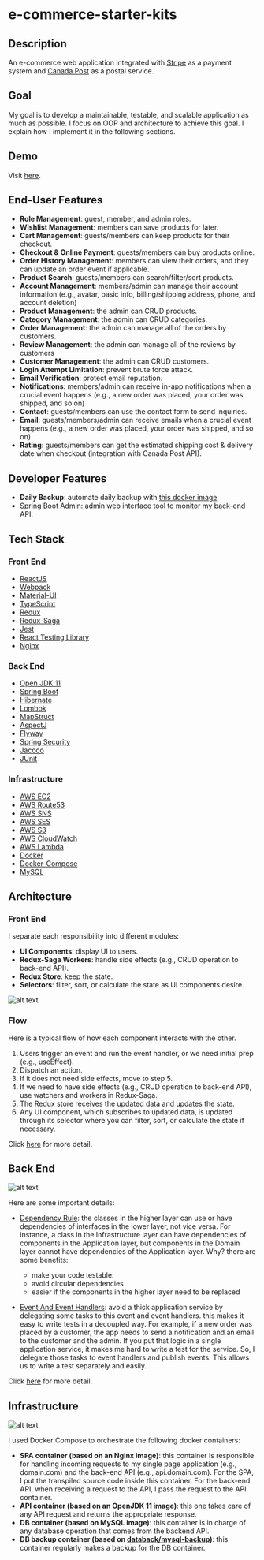 # e-commerce-starter-kits

## Description

An e-commerce web application integrated with [Stripe](https://stripe.com/en-ca) as a payment system and [Canada Post](https://www.canadapost-postescanada.ca/cpc/en/home.page) as a postal service.

## Goal

My goal is to develop a maintainable, testable, and scalable application as much as possible. I focus on OOP and architecture to achieve this goal. I explain how I implement it in the following sections.

## Demo

Visit [here](https://iwaodev.com/).

## End-User Features

  - __Role Management__: guest, member, and admin roles.
  - __Wishlist Management__: members can save products for later.
  - __Cart Management__: guests/members can keep products for their checkout.
  - __Checkout & Online Payment__: guests/members can buy products online.
  - __Order History Management__: members can view their orders, and they can update an order event if applicable.
  - __Product Search__: guests/members can search/filter/sort products.
  - __Account Management__: members/admin can manage their account information (e.g., avatar, basic info, billing/shipping address, phone, and account deletion)
  - __Product Management__: the admin can CRUD products. 
  - __Category Management__: the admin can CRUD categories.
  - __Order Management__: the admin can manage all of the orders by customers.
  - __Review Management__: the admin can manage all of the reviews by customers
  - __Customer Management__: the admin can CRUD customers.
  - __Login Attempt Limitation__: prevent brute force attack.
  - __Email Verification__: protect email reputation.
  - __Notifications__: members/admin can receive in-app notifications when a crucial event happens  (e.g., a new order was placed, your order was shipped, and so on)
  - __Contact__: guests/members can use the contact form to send inquiries.
  - __Email__: guests/members/admin can receive emails when a crucial event happens (e.g., a new order was placed, your order was shipped, and so on)
  - __Rating__: guests/members can get the estimated shipping cost & delivery date when checkout (integration with Canada Post API).

## Developer Features

  - __Daily Backup__: automate daily backup with [this docker image](https://github.com/databacker/mysql-backup)
  - [Spring Boot Admin](https://github.com/codecentric/spring-boot-admin): admin web interface tool to monitor my back-end API.  

## Tech Stack

### Front End

  - [ReactJS](https://reactjs.org/)
  - [Webpack](https://webpack.js.org/)
  - [Material-UI](https://material-ui.com/)
  - [TypeScript](https://www.typescriptlang.org/)
  - [Redux](https://redux.js.org/)
  - [Redux-Saga](https://redux-saga.js.org/)
  - [Jest](https://jestjs.io/)
  - [React Testing Library](https://testing-library.com/docs/react-testing-library/intro/)
  - [Nginx](https://www.nginx.com/)

### Back End

  - [Open JDK 11](https://openjdk.java.net/projects/jdk/11/)
  - [Spring Boot](https://spring.io/projects/spring-boot)
  - [Hibernate](https://hibernate.org/)
  - [Lombok](https://projectlombok.org/)
  - [MapStruct](https://mapstruct.org/)
  - [AspectJ](https://www.eclipse.org/aspectj/)
  - [Flyway](https://flywaydb.org/)
  - [Spring Security](https://spring.io/projects/spring-security)
  - [Jacoco](https://www.eclemma.org/jacoco/)
  - [JUnit](https://junit.org/junit4/)
	

### Infrastructure

  - [AWS EC2](https://aws.amazon.com/ec2/?ec2-whats-new.sort-by=item.additionalFields.postDateTime&ec2-whats-new.sort-order=desc)
  - [AWS Route53](https://aws.amazon.com/route53/)
  - [AWS SNS](https://aws.amazon.com/sns/?whats-new-cards.sort-by=item.additionalFields.postDateTime&whats-new-cards.sort-order=desc)
  - [AWS SES](https://aws.amazon.com/ses/)
  - [AWS S3](https://aws.amazon.com/s3/)
  - [AWS CloudWatch](https://aws.amazon.com/cloudwatch/)
  - [AWS Lambda](https://aws.amazon.com/lambda/)
  - [Docker](https://www.docker.com/)
  - [Docker-Compose](https://docs.docker.com/compose/)
  - [MySQL](https://www.mysql.com/)

## Architecture

### Front End

I separate each responsibility into different modules:

  - __UI Components__: display UI to users.
  - __Redux-Saga Workers__: handle side effects (e.g., CRUD operation to back-end API).
  - __Redux Store__: keep the state.
  - __Selectors__: filter, sort, or calculate the state as UI components desire. 

![alt text](https://github.com/stsiwo/e-commerce-starter-kits/blob/main/front-end-architecture.png "Architecture Front End 1")

### Flow

Here is a typical flow of how each component interacts with the other.

  1. Users trigger an event and run the event handler, or we need initial prep (e.g., useEffect).
  2. Dispatch an action.
  3. If it does not need side effects, move to step 5.
  4. If we need to have side effects (e.g., CRUD operation to back-end API), use watchers and workers in Redux-Saga.
  5. The Redux store receives the updated data and updates the state.
  6. Any UI component, which subscribes to updated data, is updated through its selector where you can filter, sort, or calculate the state if necessary. 

Click [here](https://github.com/stsiwo/e-commerce-starter-kits/blob/main/details.md#reactjs) for more detail.

## Back End

![alt text](https://github.com/stsiwo/e-commerce-starter-kits/blob/main/back-end-architecture.png "Architecture Back End 1")

Here are some important details:

  - [Dependency Rule](https://blog.cleancoder.com/uncle-bob/2012/08/13/the-clean-architecture.html): the classes in the higher layer can use or have dependencies of interfaces in the lower layer, not vice versa. For instance, a class in the Infrastructure layer can have dependencies of components in the Application layer, but components in the Domain layer cannot have dependencies of the Application layer. Why? there are some benefits:
    - make your code testable.
    - avoid circular dependencies 
    - easier if the components in the higher layer need to be replaced

  - [Event And Event Handlers](https://www.baeldung.com/spring-events): avoid a thick application service by delegating some tasks to this event and event handlers. this makes it easy to write tests in a decoupled way. For example, if a new order was placed by a customer, the app needs to send a notification and an email to the customer and the admin. If you put that logic in a single application service, it makes me hard to write a test for the service. So, I delegate those tasks to event handlers and publish events.  This allows us to write a test separately and easily.

Click [here](https://github.com/stsiwo/e-commerce-starter-kits/blob/main/details.md#back-end) for more detail.

## Infrastructure

![alt text](https://github.com/stsiwo/e-commerce-starter-kits/blob/main/infrastructure-architecture.png "Architecture Infrastructure 1")

I used Docker Compose to orchestrate the following docker containers:

  - __SPA container (based on an Nginx image)__: this container is responsible for handling incoming requests to my single page application (e.g., domain.com) and the back-end API (e.g., api.domain.com). For the SPA, I put the transpiled source code inside this container. For the back-end API. when receiving a request to the API, I pass the request to the API container.
  - __API container (based on an OpenJDK 11 image)__: this one takes care of any API request and returns the appropriate response. 
  - __DB container (based on MySQL image)__: this container is in charge of any database operation that comes from the backend API. 
  - __DB backup container (based on [databack/mysql-backup](https://hub.docker.com/r/databack/mysql-backup))__: this container regularly makes a backup for the DB container.  


